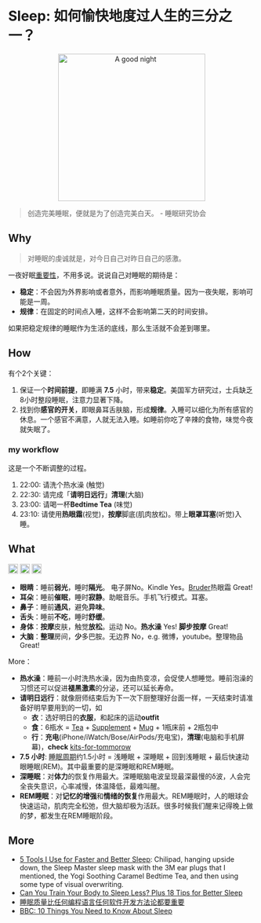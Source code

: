 # Sleep: 如何愉快地度过人生的三分之一？



<center>
<img src="https://i.imgur.com/LBxCzFp.png" alt="A good night" width="300"/>
</center>

> 创造完美睡眠，便就是为了创造完美白天。 - 睡眠研究协会


## Why

> 对睡眠的虔诚就是，对今日自己对昨日自己的感激。

一夜好眠[重要性](https://ed.ted.com/lessons/the-benefits-of-a-good-night-s-sleep-shai-marcu)，不用多说。说说自己对睡眠的期待是：

* **稳定**：不会因为外界影响或者意外，而影响睡眠质量。因为一夜失眠，影响可能是一周。
* **规律**：在固定的时间点入睡，这样不会影响第二天的时间安排。

如果把稳定规律的睡眠作为生活的底线，那么生活就不会差到哪里。

## How

有个2个关键：

1. 保证一个**时间前提**，即睡满 **7.5** 小时，带来**稳定**。美国军方研究过，士兵缺乏8小时整段睡眠，注意力显著下降。
1. 找到你**感官的开关**，即眼鼻耳舌肤脑，形成**规律**。入睡可以细化为所有感官的休息。一个感官不满意，人就无法入睡。如睡前你吃了辛辣的食物，味觉今夜就失眠了。


### my workflow 

这是一个不断调整的过程。

1. 22:00: 请洗个热水澡 (触觉)
2. 22:30: 请完成「**请明日远行**」**清理**(大脑)
3. 23:00: 请喝一杯**Bedtime Tea** (味觉)
4. 23:10: 请使用**热眼霜**(视觉)，**按摩**脚底(肌肉放松)。带上**眼罩耳塞**(听觉)入睡。

## What 

<img src="https://i.imgur.com/lywdaP3.png" alt="right" width="20"/> <img src="https://i.imgur.com/kXkcrFc.png" alt="Bruder Moist Heat Eye Compress" height="20"/>
<img src="https://i.imgur.com/dzIySpi.jpeg" alt="Bruder Moist Heat Eye Compress" height="20"/>

* **眼睛**：睡前**弱光**，睡时**隔光**。 电子屏No。Kindle Yes。[Bruder](https://www.bruder.com/eye-care/dry-eye/bruder-mask/)热眼霜 Great!
* **耳朵**：睡前**催眠**，睡时**寂静**。助眠音乐。手机飞行模式。耳塞。
* **鼻子**：睡前**通风**，避免**异味**。
* **舌头**：睡前**不吃**，睡时**舒缓**。
* **身体**：**按摩**皮肤，触觉**放松**。运动 No。**热水澡** Yes! **脚步按摩** Great!
* **大脑**：**整理**房间，**少**多巴胺。无边界 No，e.g. 微博，youtube。整理物品 Great!

More：

* **热水澡**：睡前一小时洗热水澡，因为由热变凉，会促使人想睡觉。睡前泡澡的习惯还可以促进**褪黑激素**的分泌，还可以延长寿命。
* **请明日远行**：就像厨师结束后为下一次下厨整理好台面一样，一天结束时请准备好明早要用到的一切，如
	* **衣**：选好明日的**衣服**，和起床的运动**outfit**
	* **食**：6瓶水 = [Tea](https://www.amazon.com/gp/product/B005OS39W4) + [Supplement](https://www.amazon.com/gp/product/B084GZNKZQ/) + [Mug](https://www.amazon.com/gp/product/B00HYOGUM2/) + 1瓶床前 + 2瓶包中
	* **行**：**充电**(iPhone/iWatch/Bose/AirPods/充电宝)，**清理**(电脑和手机屏幕)，**check** [kits-for-tommorow](https://kit.co/will.wang.wang/kit-for-tomorrow)
* **7.5 小时**: [睡眠周期](https://i.imgur.com/0QCLbtT.png)约1.5小时 = 浅睡眠 + 深睡眠 + 回到浅睡眠 + 最后快速动眼睡眠(REM)。其中最重要的是深睡眠和REM睡眠。
* **深睡眠**：对**体力**的恢复作用最大。深睡眠脑电波呈现最深最慢的δ波，人会完全丧失意识，心率减慢，体温降低，最难叫醒。
* **REM睡眠**：对**记忆的增强**和**情绪的恢复**作用最大。REM睡眠时，人的眼球会快速运动，肌肉完全松弛，但大脑却极为活跃。很多时候我们醒来记得晚上做的梦，都发生在REM睡眠阶段。


## More 

* [5 Tools I Use for Faster and Better Sleep](https://tim.blog/wp-content/uploads/2018/08/113-tim-ferriss-5-tools-i-use-for-faster-and-better-sleep.pdf):  Chilipad, hanging
upside down, the Sleep Master sleep mask with the 3M ear plugs that I mentioned, the
Yogi Soothing Caramel Bedtime Tea, and then using some type of visual overwriting.
* [Can You Train Your Body to Sleep Less? Plus 18 Tips for Better Sleep](https://www.healthline.com/health/healthy-sleep/how-to-sleep-less)
* [睡眠质量比任何编程语言任何软件开发方法论都要重要](https://wanqu.co/a/7368/%E7%9D%A1%E7%9C%A0%E8%B4%A8%E9%87%8F%E6%AF%94%E4%BB%BB%E4%BD%95%E7%BC%96%E7%A8%8B%E8%AF%AD%E8%A8%80%E4%BB%BB%E4%BD%95%E8%BD%AF%E4%BB%B6%E5%BC%80%E5%8F%91%E6%96%B9%E6%B3%95%E8%AE%BA%E9%83%BD%E8%A6%81%E9%87%8D%E8%A6%81/)
* [BBC: 10 Things You Need to Know About Sleep](https://movie.douban.com/subject/19976842/)
	